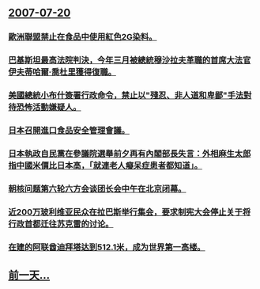 ## [2007-07-20](/zh/news/2007/07/20/index.md)

### [歐洲聯盟禁止在食品中使用紅色2G染料。](/zh/news/2007/07/20/歐洲聯盟禁止在食品中使用紅色2G染料.md)
### [巴基斯坦最高法院判決，今年三月被總統穆沙拉夫革職的首席大法官伊夫蒂哈爾·喬杜里獲得復職。](/zh/news/2007/07/20/巴基斯坦最高法院判決-今年三月被總統穆沙拉夫革職的首席大法官伊夫蒂哈爾-喬杜里獲得復職.md)
### [美國總統小布什簽署行政命令，禁止以"殘忍、非人道和卑鄙"手法對待恐怖活動嫌疑人。](/zh/news/2007/07/20/美國總統小布什簽署行政命令-禁止以-殘忍-非人道和卑鄙-手法對待恐怖活動嫌疑人.md)
### [日本召開進口食品安全管理會議。](/zh/news/2007/07/20/日本召開進口食品安全管理會議.md)
### [日本執政自民黨在參議院選舉前夕再有內閣部長失言：外相麻生太郎指中國米價比日本高，「就連老人癡呆症患者都知道」。](/zh/news/2007/07/20/日本執政自民黨在參議院選舉前夕再有內閣部長失言-外相麻生太郎指中國米價比日本高-就連老人癡呆症患者都知道.md)
### [朝核问题第六轮六方会谈团长会中午在北京闭幕。](/zh/news/2007/07/20/朝核问题第六轮六方会谈团长会中午在北京闭幕.md)
### [近200万玻利维亚民众在拉巴斯举行集会，要求制宪大会停止关于将行政首都迁往苏克雷的讨论。](/zh/news/2007/07/20/近200万玻利维亚民众在拉巴斯举行集会-要求制宪大会停止关于将行政首都迁往苏克雷的讨论.md)
### [在建的阿联酋迪拜塔达到512.1米，成为世界第一高楼。](/zh/news/2007/07/20/在建的阿联酋迪拜塔达到5121米-成为世界第一高楼.md)
## [前一天...](/zh/news/2007/07/19/index.md)


